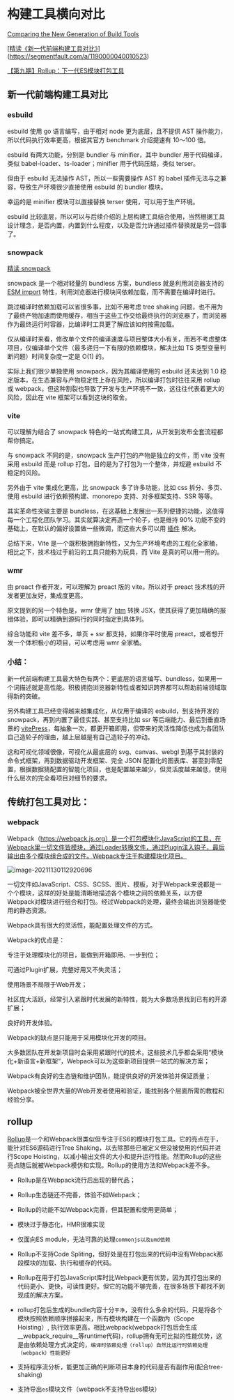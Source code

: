 # 构建工具横向对比

[Comparing the New Generation of Build Tools](https://css-tricks.com/comparing-the-new-generation-of-build-tools/)

[[精读《新一代前端构建工具对比》](https://segmentfault.com/a/1190000040010523)](https://segmentfault.com/a/1190000040010523)

[【第九期】Rollup：下一代ES模块打包工具](https://zhuanlan.zhihu.com/p/75717476)



## 新一代前端构建工具对比

### esbuild

esbuild 使用 go 语言编写，由于相对 node 更为底层，且不提供 AST 操作能力，所以代码执行效率更高，根据其官方 benchmark 介绍提速有 10～100 倍。

esbuild 有两大功能，分别是 bundler 与 minifier，其中 bundler 用于代码编译，类似 babel-loader、ts-loader；minifier 用于代码压缩，类似 terser。

但由于 esbuild 无法操作 AST，所以一些需要操作 AST 的 babel 插件无法与之兼容，导致生产环境很少直接使用 esbuild 的 bundler 模块。

幸运的是 minifier 模块可以直接替换 terser 使用，可以用于生产环境。

esbuild 比较底层，所以可以与后续介绍的上层构建工具结合使用，当然根据工具设计理念，是否内置，内置到什么程度，以及是否允许通过插件替换就是另一回事了。



### snowpack

 [精读 snowpack](https://link.segmentfault.com/?enc=dV1gk%2F0OPaSvdAVH5D3rlA%3D%3D.a4U8VQz8DsxJdsU%2FdSJ4bD1kZjVZGrfwEXV8jJFoUxkuaShkuI%2B9Aq7xtosD6dWOuc1WVRqdhS7mSUbgV47hDlw6OqjuMsPYzxdaxOBvMR7Jij7o60zHn3NK1AeuBwyzG6J%2BUKQ1Uh14zkSY43DJea9IILIbSR4MjVNIndMQGs7eWP9sZAQo3dT1VF8ZjGk6)

snowpack 是一个相对轻量的 bundless 方案，bundless 就是利用浏览器支持的 [ESM import](https://link.segmentfault.com/?enc=N4tV4SfW26fNfvJz6WOcrw%3D%3D.i31uTT%2FEnx8CNKk0i6wjlJWq5yHGZx4R7YCgrkM2uqQ1IR1iVaFZGSSNwvRHKDl2A%2BifmvgmR%2F9LqCBOt1etDu2QateLRMXVMSB2fNthBXy%2FBRVlcEwhW4kSjvLMm363) 特性，利用浏览器进行模块间依赖加载，而不需要在编译时进行。

跳过编译时依赖加载可以省很多事，比如不用考虑 tree shaking 问题，也不用为了最终产物加速而使用缓存，相当于这些工作交给最终执行的浏览器了，而浏览器作为最终运行时容器，比编译时工具更了解应该如何按需加载。

仅从编译时来看，修改单个文件的编译速度与项目整体大小有关，而若不考虑整体项目，仅编译单个文件（最多递归一下有限的依赖模块，解决比如 TS 类型变量判断问题）时间复杂度一定是 O(1) 的。

实际上我们很少单独使用 snowpack，因为其编译使用的 esbuild 还未达到 1.0 稳定版本，在生态兼容与产物稳定性上存在风险，所以编译打包时往往采用 rollup 或 webpack，但这种割裂也导致了开发与生产环境不一致，这往往代表着更大的风险，因此在 vite 框架可以看到这块的取舍。



### vite

可以理解为结合了 snowpack 特色的一站式构建工具，从开发到发布全套流程都帮你搞定。

与 snowpack 不同的是，snowpack 生产打包的产物是独立的文件，而 vite 没有采用 esbuild 而是 rollup 打包，目的是为了打包为一个整体，并规避 esbuild 不稳定的风险。

另外由于 vite 集成化更高，比 snowpack 多了许多功能，比如 css 拆分、多页、使用 esbuild 进行依赖预构建、monorepo 支持、对多框架支持、SSR 等等。

其实革命性突破主要是 bundless，在这基础上发展出一系列便捷的功能，这值得每一个工程化团队学习。其实就算决定再造一个轮子，也是维持 90% 功能不变的基础上，在默认的偏好设置做一些微调，而这些大多可以用 [插件](https://link.segmentfault.com/?enc=ejEZLz4JTSmn5NeUqYnvYw%3D%3D.lU1KXxpLQEWwoB1k1H1bs7TyXhTGJfVrqf18X04ukTOwDXC%2FfJRbFvn1pplNstlB) 解决。

总结下来，Vite 是一个既积极拥抱新特性，又为生产环境考虑的工程化全家桶，相比之下，技术栈过于前沿的工具只能称为玩具，而 Vite 是真的可以用一用的。



### wmr

由 preact 作者开发，可以理解为 preact 版的 vite。所以对于 preact 技术栈的开发者更加友好，集成度更高。

原文提到的另一个特色是，wmr 使用了 [htm](https://link.segmentfault.com/?enc=IgHoa1fNzg313M5Nrgq2vA%3D%3D.%2FqeZtSceS%2Fvp4zfWARo49TZAtCrvSa7YTT2qQ%2Bjw3kQo3t9jIOj9iwLBWPNZXRf%2F) 转换 JSX，使其获得了更加精确的报错体验，即可以精确到源码行的同时指定到具体列。

综合功能和 vite 差不多，单页 + ssr 都支持，如果你平时使用 preact，或者想开发一个体积极小的项目，可以考虑用 wmr 全家桶。

### 小结：

新一代前端构建工具最大特色有两个：更底层的语言编写、bundless，如果用一个词描述就是高性能。积极拥抱浏览器新特性或者知识跨界都可以帮助前端领域取得新的突破。

另外构建工具已经变得越来越集成化，从仅用于编译的 esbuild，到支持开发的 snowpack，再到内置了最佳实践、甚至支持比如 ssr 等后端能力、最后到垂直场景的 [vitePress](https://link.segmentfault.com/?enc=nZYKzBtYJCE30NMrA2%2BxuQ%3D%3D.knRcrm%2FUsCS6mXJoc5rex1M21qlUi2UrZXeZVeVX%2BLp6TtUrn%2BTzh4cYbRJqC3XF)，每抽象一次，都更开箱即用，但带来的灵活性降低也成为各团队自己造轮子的理由，越上层越是有自己造轮子的冲动。

这和可视化领域很像，可视化从最底层的 svg、canvas、webgl 到基于其封装的命令式框架，再到数据驱动开发框架、完全 JSON 配置化的图表库、甚至到零配置，根据数据猜配置的智能化项目，也是配置越来越少，但灵活度越来越低，使用什么层次的完全看项目对细节的要求。



## 传统打包工具对比：



### webpack

Webpack（https://webpack.js.org）是一个打包模块化JavaScript的工具，在Webpack里一切文件皆模块，通过Loader转换文件，通过Plugin注入钩子，最后输出由多个模块组合成的文件。Webpack专注于构建模块化项目。

![image-20211130112920696](https://gitee.com/ChanningGit/image-hosting/raw/master/images/image-20211130112920696.png)

一切文件如JavaScript、CSS、SCSS、图片、模板，对于Webpack来说都是一个个模块，这样的好处是能清晰地描述各个模块之间的依赖关系，以方便Webpack对模块进行组合和打包。经过Webpack的处理，最终会输出浏览器能使用的静态资源。

Webpack具有很大的灵活性，能配置处理文件的方式。

Webpack的优点是：

专注于处理模块化的项目，能做到开箱即用、一步到位；

可通过Plugin扩展，完整好用又不失灵活；

使用场景不局限于Web开发；

社区庞大活跃，经常引入紧跟时代发展的新特性，能为大多数场景找到已有的开源扩展；

良好的开发体验。

Webpack的缺点是只能用于采用模块化开发的项目。

大多数团队在开发新项目时会采用紧跟时代的技术，这些技术几乎都会采用“模块化+新语言+新框架”，Webpack可以为这些新项目提供一站式的解决方案；

Webpack有良好的生态链和维护团队，能提供良好的开发体验并保证质量；

Webpack被全世界大量的Web开发者使用和验证，能找到各个层面所需的教程和经验分享。



## rollup

[Rollup](https://rollupjs.org)是一个和Webpack很类似但专注于ES6的模块打包工具。它的亮点在于，能针对ES6源码进行Tree Shaking，以去除那些已被定义但没被使用的代码并进行Scope Hoisting，以减小输出文件的大小和提升运行性能。然而Rollup的这些亮点随后就被Webpack模仿和实现。Rollup的使用方法和Webpack差不多。

- Rollup是在Webpack流行后出现的替代品；

- Rollup生态链还不完善，体验不如Webpack；

- Rollup的功能不如Webpack完善，但其配置和使用更简单；
- 模块过于静态化，HMR很难实现
- 仅面向ES module，无法可靠的处理`commonjs以及umd依赖`
- Rollup不支持Code Spliting，但好处是在打包出来的代码中没有Webpack那段模块的加载、执行和缓存的代码。
- Rollup在用于打包JavaScript库时比Webpack更有优势，因为其打包出来的代码更小、更快，可读性更好。但它的功能不够完善，在很多场景下都找不到现成的解决方案。
- rollup打包后生成的bundle内容十分`干净`，没有什么多余的代码，只是将各个模块按照依赖顺序拼接起来，所有模块构建在一个函数内（Scope Hoisting）, 执行效率更高。相比webpack(webpack打包后会生成__webpack_require__等runtime代码)，rollup拥有无可比拟的性能优势，这是由依赖处理方式决定的，`编译时依赖处理（rollup）自然比运行时依赖处理（webpack）性能更好`
- 支持程序流分析，能更加正确的判断项目本身的代码是否有副作用(配合tree-shaking)
- 支持导出`es`模块文件（webpack不支持导出es模块）

